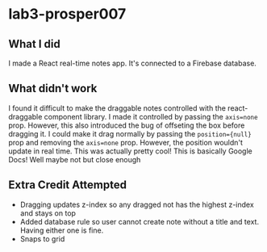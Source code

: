 # lab3-prosper007
## What I did
I made a React real-time notes app. It's connected to a Firebase database.
## What didn't work
I found it difficult to make the draggable notes controlled with the react-draggable component library. I made it controlled by passing the `axis=none` prop. However, this also introduced the bug of offseting the box before dragging it. I could make it drag normally by passing the `position={null}` prop and removing the `axis=none` prop. However, the position wouldn't update in real time. This was actually pretty cool! This is basically Google Docs! Well maybe not but close enough
## Extra Credit Attempted
* Dragging updates z-index so any dragged not has the highest z-index and stays on top
* Added database rule so user cannot create note without a title and text. Having either one is fine.
* Snaps to grid
